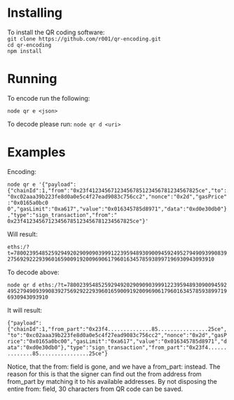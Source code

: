 # Installing

To install the QR coding software:<br>
`git clone https://github.com/r001/qr-encoding.git` <br>
`cd qr-encoding`<br>
`npm install`<br>

# Running

To encode run the following:

`node qr e <json>`

To decode please run:
`node qr d <uri>`

# Examples

Encoding:

`node qr e '{"payload":{"chainId":1,"from":"0x23f41234567123456785123456781234567825ce","to":"0xc02aaa39b223fe8d0a0e5c4f27ead9083c756cc2","nonce":"0x2d","gasPrice":"0x0165a0bc0
0","gasLimit":"0xa617","value":"0x016345785d8971","data":"0xd0e30db0"},"type":"sign_transaction","from":"
0x23f41234567123456785123456781234567825ce"}'`

Will result:

`eths:/?t=78002395485259294920290909039991223959489309009459249527949093990839275692922293960165900919200969061796016345785938997196930943093910`

To decode above:

`node qr d eths:/?t=780023954852592949202909090399912239594893090094592
49527949093990839275692922293960165900919200969061796016345785938997196930943093910`

It will result:

`{"payload":{"chainId":1,"from_part":"0x23f4..............85................25ce","to":"0xc02aaa39b223fe8d0a0e5c4f27ead9083c756cc2","nonce":"0x2d","gasPrice":"0x0165a0bc00","gasLimit":"0xa617","value":"0x016345785d8971","data":"0xd0e30db0"},"type":"sign_transaction","from_part":"0x23f4..............85................25ce"}`

Notice, that the from: field is gone, and we have a from_part: instead. The reason for this is that the signer can find out the from address from from_part by matching it to his available addresses. By not disposing the entire from: field, 30 characters from QR code can be saved.
